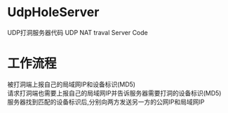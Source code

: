 # UdpHoleServer
UDP打洞服务器代码 UDP NAT traval Server Code

# 工作流程
被打洞端上报自己的局域网IP和设备标识(MD5)</br>
请求打洞端也需要上报自己的局域网IP并告诉服务器需要打洞的设备标识(MD5)</br>
服务器找到匹配的设备标识后,分别向两方发送另一方的公网IP和局域网IP</br>
